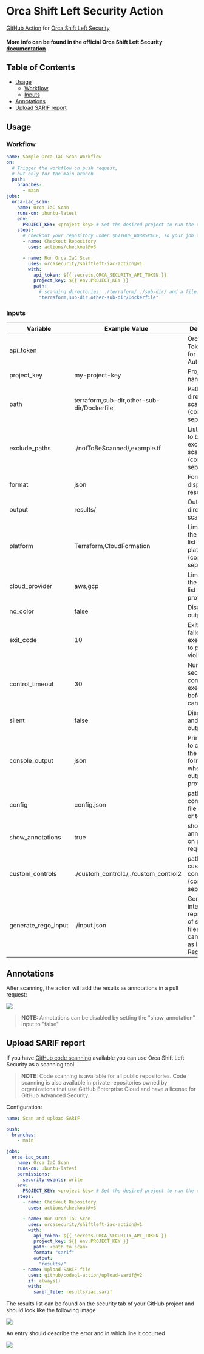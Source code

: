 # Orca Shift Left Security Action

[GitHub Action](https://github.com/features/actions)
for [Orca Shift Left Security](https://orca.security/solutions/shift-left-security/)

#### More info can be found in the official Orca Shift Left Security<a href="https://docs.orcasecurity.io/v1/docs/shift-left-security"> documentation</a>



## Table of Contents

- [Usage](#usage)
    - [Workflow](#workflow)
    - [Inputs](#inputs)
- [Annotations](#annotations)
- [Upload SARIF report](#upload-sarif-report)


## Usage

### Workflow

```yaml
name: Sample Orca IaC Scan Workflow
on:
  # Trigger the workflow on push request,
  # but only for the main branch
  push:
    branches:
      - main
jobs:
  orca-iac_scan:
    name: Orca IaC Scan
    runs-on: ubuntu-latest
    env:
      PROJECT_KEY: <project key> # Set the desired project to run the cli scanning with
    steps:
      # Checkout your repository under $GITHUB_WORKSPACE, so your job can access it
      - name: Checkout Repository
        uses: actions/checkout@v3

      - name: Run Orca IaC Scan
        uses: orcasecurity/shiftleft-iac-action@v1
        with:
          api_token: ${{ secrets.ORCA_SECURITY_API_TOKEN }}
          project_key: ${{ env.PROJECT_KEY }}
          path:
            # scanning directories: ./terraform/ ./sub-dir/ and a file: ./Dockerfile
            "terraform,sub-dir,other-sub-dir/Dockerfile"
```

### Inputs

| Variable            | Example Value &nbsp;                       | Description &nbsp;                                                                                      | Type    | Required | Default                       |
|---------------------|--------------------------------------------|---------------------------------------------------------------------------------------------------------|---------|----------|-------------------------------|
| api_token           |                                            | Orca API Token used for Authentication                                                                  | String  | Yes      | N/A                           |
| project_key         | my-project-key                             | Project Key name                                                                                        | String  | Yes      | N/A                           |
| path                | terraform,sub-dir,other-sub-dir/Dockerfile | Paths or directories to scan (comma-separated)                                                          | String  | Yes      | N/A                           |
| exclude_paths       | ./notToBeScanned/,example.tf               | List of paths to be excluded from scan (comma-separated)                                                | String  | No       | N/A                           |
| format              | json                                       | Format for displaying the results                                                                       | String  | No       | cli                           |
| output              | results/                                   | Output directory for scan results                                                                       | String  | No       | N/A                           |
| platform            | Terraform,CloudFormation                   | Limit scan to the specified list of platforms (comma-separated)                                         | String  | No       | All supported platforms       |
| cloud_provider      | aws,gcp                                    | Limit scan to the specified list of cloud providers                                                     | String  | No       | All supported cloud providers |
| no_color            | false                                      | Disable color output                                                                                    | Boolean | No       | false                         |
| exit_code           | 10                                         | Exit code for failed execution due to policy violations                                                 | Integer | No       | 3                             |
| control_timeout     | 30                                         | Number of seconds the control has to execute before being canceled                                      | Integer | No       | 60                            |
| silent              | false                                      | Disable logs and warnings output                                                                        | Boolean | No       | false                         |
| console_output      | json                                       | Prints results to console in the provided format (only when --output is provided)                       | String  | No       | cli                           |
| config              | config.json                                | path to configuration file (json, yaml or toml)                                                         | String  | No       | N/A                           |
| show_annotations    | true                                       | show github annotations on pull requests                                                                | Boolean | No       | true                          |
| custom_controls     | ./custom_control1/,./custom_control2       | paths to custom controls (comma-separated)                                                              | String  | No       | N/A                           |
| generate_rego_input | ./input.json                               | Generates an internal representation of scanned files, which can be utilized as input for Rego policies | String  | No       | N/A                           |


## Annotations
After scanning, the action will add the results as annotations in a pull request:

![](/assets/annotations_preview.png)
>  **NOTE:**  Annotations can be disabled by setting the "show_annotation" input to "false"


## Upload SARIF report
If you have [GitHub code scanning](https://docs.github.com/en/github/finding-security-vulnerabilities-and-errors-in-your-code/about-code-scanning) available you can use Orca Shift Left Security as a scanning tool
> **NOTE:**  Code scanning is available for all public repositories. Code scanning is also available in private repositories owned by organizations that use GitHub Enterprise Cloud and have a license for GitHub Advanced Security.

Configuration:

```yaml
name: Scan and upload SARIF

push:
  branches:
    - main

jobs:
  orca-iac_scan:
    name: Orca IaC Scan
    runs-on: ubuntu-latest
    permissions:
      security-events: write
    env:
      PROJECT_KEY: <project key> # Set the desired project to run the cli scanning with
    steps:
      - name: Checkout Repository
        uses: actions/checkout@v3

      - name: Run Orca IaC Scan
        uses: orcasecurity/shiftleft-iac-action@v1
        with:
          api_token: ${{ secrets.ORCA_SECURITY_API_TOKEN }}
          project_key: ${{ env.PROJECT_KEY }}
          path: <path to scan>
          format: "sarif"
          output:
            "results/"
      - name: Upload SARIF file
        uses: github/codeql-action/upload-sarif@v2
        if: always()
        with:
          sarif_file: results/iac.sarif
```

The results list can be found on the security tab of your GitHub project and should look like the following image

![](/assets/code_scanning.png)

An entry should describe the error and in which line it occurred 

![](/assets/code_scanning_alert.png)
